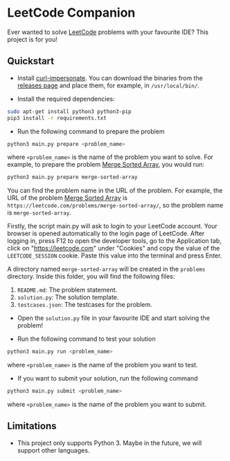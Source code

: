 # LeetCode Companion

Ever wanted to solve [LeetCode](https://leetcode.com/) problems with your favourite IDE? This project is for you!

## Quickstart
* Install [curl-impersonate](https://github.com/lwthiker/curl-impersonate). You can download the binaries from the [releases page](https://github.com/lwthiker/curl-impersonate/releases) and place them, for example, in `/usr/local/bin/`.

* Install the required dependencies:
```bash
sudo apt-get install python3 python3-pip
pip3 install -r requirements.txt
```

* Run the following command to prepare the problem
```bash
python3 main.py prepare <problem_name>
```
where `<problem_name>` is the name of the problem you want to solve. For example, to prepare the problem [Merge Sorted Array](https://leetcode.com/problems/merge-sorted-array/), you would run:
```bash
python3 main.py prepare merge-sorted-array
```
You can find the problem name in the URL of the problem. For example, the URL of the problem [Merge Sorted Array](https://leetcode.com/problems/merge-sorted-array/) is `https://leetcode.com/problems/merge-sorted-array/`, so the problem name is `merge-sorted-array`.

Firstly, the script main.py will ask to login to your LeetCode account. Your browser is opened automatically to the login page of LeetCode. After logging in, press F12 to open the developer tools, go to the Application tab, click on "https://leetcode.com" under "Cookies" and copy the value of the `LEETCODE_SESSION` cookie. Paste this value into the terminal and press Enter.

A directory named `merge-sorted-array` will be created in the `problems` directory. Inside this folder, you will find the following files:
  1. `README.md`: The problem statement.
  2. `solution.py`: The solution template.
  3. `testcases.json`: The testcases for the problem.

* Open the `solution.py` file in your favourite IDE and start solving the problem!

* Run the following command to test your solution
```bash
python3 main.py run <problem_name>
```
where `<problem_name>` is the name of the problem you want to test.

* If you want to submit your solution, run the following command
```bash
python3 main.py submit <problem_name>
```
where `<problem_name>` is the name of the problem you want to submit.

## Limitations
* This project only supports Python 3. Maybe in the future, we will support other languages.




